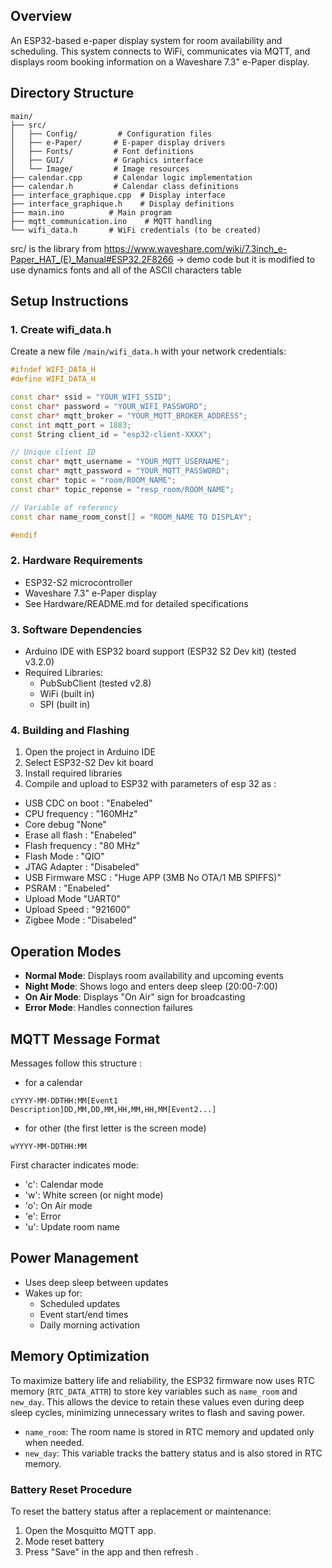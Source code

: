 ## Overview
An ESP32-based e-paper display system for room availability and scheduling. This system connects to WiFi, communicates via MQTT, and displays room booking information on a Waveshare 7.3" e-Paper display.

## Directory Structure
```
main/
├── src/
│   ├── Config/         # Configuration files
│   ├── e-Paper/       # E-paper display drivers
│   ├── Fonts/         # Font definitions
│   ├── GUI/           # Graphics interface
│   └── Image/         # Image resources
├── calendar.cpp       # Calendar logic implementation
├── calendar.h         # Calendar class definitions
├── interface_graphique.cpp  # Display interface
├── interface_graphique.h    # Display definitions
├── main.ino          # Main program
├── mqtt_communication.ino    # MQTT handling
└── wifi_data.h       # WiFi credentials (to be created)

```
src/ is the library from https://www.waveshare.com/wiki/7.3inch_e-Paper_HAT_(E)_Manual#ESP32.2F8266 -> demo code but it is modified to use dynamics fonts and all of the ASCII characters table

## Setup Instructions

### 1. Create wifi_data.h
Create a new file `/main/wifi_data.h` with your network credentials:

```cpp
#ifndef WIFI_DATA_H
#define WIFI_DATA_H

const char* ssid = "YOUR_WIFI_SSID";
const char* password = "YOUR_WIFI_PASSWORD";
const char* mqtt_broker = "YOUR_MQTT_BROKER_ADDRESS";
const int mqtt_port = 1883;
const String client_id = "esp32-client-XXXX"; 

// Unique client ID
const char* mqtt_username = "YOUR_MQTT_USERNAME";
const char* mqtt_password = "YOUR_MQTT_PASSWORD";
const char* topic = "room/ROOM_NAME";
const char* topic_reponse = "resp_room/ROOM_NAME";

// Variable of referency
const char name_room_const[] = "ROOM_NAME TO DISPLAY";

#endif
```

### 2. Hardware Requirements
- ESP32-S2 microcontroller
- Waveshare 7.3" e-Paper display
- See Hardware/README.md for detailed specifications

### 3. Software Dependencies
- Arduino IDE with ESP32 board support (ESP32 S2 Dev kit) (tested v3.2.0)
- Required Libraries:
  - PubSubClient (tested v2.8)
  - WiFi (built in)
  - SPI (built in)

### 4. Building and Flashing
1. Open the project in Arduino IDE
2. Select ESP32-S2 Dev kit board
3. Install required libraries
4. Compile and upload to ESP32 with parameters of esp 32 as : 
- USB CDC on boot : "Enabeled"
- CPU frequency : "160MHz"
- Core debug "None"
- Erase all flash : "Enabeled"
- Flash frequency : "80 MHz"
- Flash Mode : "QIO"
- JTAG Adapter : "Disabeled"
- USB Firmware MSC : "Huge APP (3MB No OTA/1 MB SPIFFS)"
- PSRAM : "Enabeled"
- Upload Mode "UART0"
- Upload Speed : "921600"
- Zigbee Mode : "Disabeled"

## Operation Modes
- **Normal Mode**: Displays room availability and upcoming events
- **Night Mode**: Shows logo and enters deep sleep (20:00-7:00)
- **On Air Mode**: Displays "On Air" sign for broadcasting
- **Error Mode**: Handles connection failures

## MQTT Message Format
Messages follow this structure :
- for a calendar
```
cYYYY-MM-DDTHH:MM[Event1 Description]DD,MM,DD,MM,HH,MM,HH,MM[Event2...]
```
- for other  (the first letter is the screen mode)
```
wYYYY-MM-DDTHH:MM
```
First character indicates mode:
- 'c': Calendar mode
- 'w': White screen (or night mode)
- 'o': On Air mode
- 'e': Error
- 'u': Update room name

## Power Management
- Uses deep sleep between updates
- Wakes up for:
  - Scheduled updates
  - Event start/end times
  - Daily morning activation

## Memory Optimization

To maximize battery life and reliability, the ESP32 firmware now uses RTC memory (`RTC_DATA_ATTR`) to store key variables such as `name_room` and `new_day`. This allows the device to retain these values even during deep sleep cycles, minimizing unnecessary writes to flash and saving power.

- `name_room`: The room name is stored in RTC memory and updated only when needed.
- `new_day`: This variable tracks the battery status and is also stored in RTC memory.

### Battery Reset Procedure

To reset the battery status after a replacement or maintenance:
1. Open the Mosquitto MQTT app.
2. Mode reset battery
3. Press "Save" in the app and then refresh .

